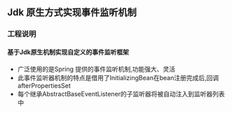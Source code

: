 ## Jdk 原生方式实现事件监听机制
### 工程说明
#### 基于Jdk原生机制实现自定义的事件监听框架
* 广泛使用的是Spring 提供的事件监听机制,功能强大、灵活
* 此事件监听器机制的特点是借用了InitializingBean在bean注册完成后,回调afterPropertiesSet
* 每个继承AbstractBaseEventListener的子监听器将被自动注入到监听器列表中
